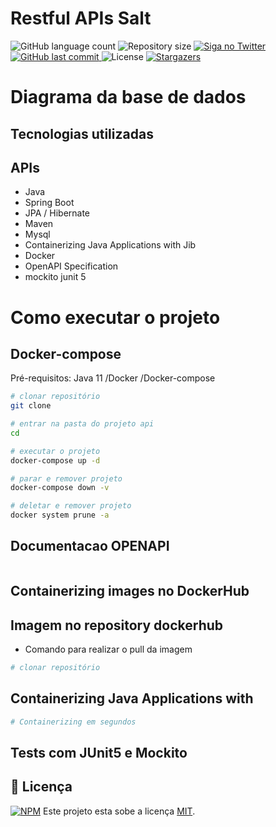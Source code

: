 # Restful APIs Salt
<p align="left">
  <img alt="GitHub language count" src="https://img.shields.io/github/languages/count/tgmarinho/README-ecoleta?color=%2304D361">

  <img alt="Repository size" src="https://img.shields.io/github/repo-size/tgmarinho/README-ecoleta">

  <a href="https://www.twitter.com/tgmarinho/">
    <img alt="Siga no Twitter" src="https://img.shields.io/twitter/url?url=https%3A%2F%2Fgithub.com%2Ftgmarinho%2FREADME-ecoleta">
  </a>
  
  <a href="https://github.com/tgmarinho/README-ecoleta/commits/master">
    <img alt="GitHub last commit" src="https://img.shields.io/github/last-commit/tgmarinho/README-ecoleta">
  </a>
    
   <img alt="License" src="https://img.shields.io/badge/license-MIT-brightgreen">
   <a href="https://github.com/tgmarinho/README-ecoleta/stargazers">
    <img alt="Stargazers" src="https://img.shields.io/github/stars/tgmarinho/README-ecoleta?style=social">
  </a>
</p>

# Diagrama da base de dados


## Tecnologias utilizadas
## APIs
- Java
- Spring Boot
- JPA / Hibernate
- Maven
- Mysql
- Containerizing Java Applications with Jib
- Docker
- OpenAPI Specification
- mockito junit 5

# Como executar o projeto

## Docker-compose
Pré-requisitos: Java 11 /Docker /Docker-compose

```bash
# clonar repositório
git clone 

# entrar na pasta do projeto api
cd 

# executar o projeto
docker-compose up -d

# parar e remover projeto
docker-compose down -v

# deletar e remover projeto
docker system prune -a
```

## Documentacao OPENAPI
```bash

```
## Containerizing images no DockerHub
## Imagem no repository dockerhub
- Comando para realizar o pull da imagem
```bash
# clonar repositório

```
## Containerizing Java Applications with 
```bash
# Containerizing em segundos
```

## Tests com JUnit5 e Mockito


## 📝 Licença
[![NPM](https://img.shields.io/npm/l/react)](https://github.com/devsuperior/sds1-wmazoni/blob/master/LICENSE)
Este projeto esta sobe a licença [MIT](./LICENSE).
